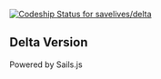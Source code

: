 [ ![Codeship Status for savelives/delta](https://www.codeship.io/projects/fa68f5c0-efe6-0131-ec70-7e007383c378/status)](https://www.codeship.io/projects/27113)

## Delta Version
Powered by Sails.js